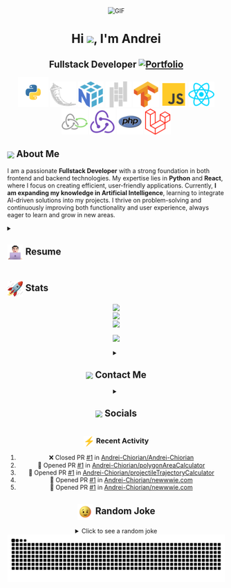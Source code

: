 <div align="center">
 <img alt="GIF" src="https://andreiwebdevelopment.es/img/logo-new.png" width="310" />
</div>

<h1 align="center">Hi <img src="https://i.gifer.com/4SHX.gif" width="28px"/>, I'm Andrei</h1>

<h2 align="center"> 
  Fullstack Developer
  <a href="https://andreiwebdevelopment.es/" target="_blank">
    <img src="https://img.shields.io/badge/AWD-Portfolio-543DE0?style=for-the-badge&logo=https://andreiwebdevelopment.es/img/logo-new.png&logoColor=white" alt="Portfolio" style="height:22px;">
  </a>
</h2>


<div align="center">
 <img alt="GIF" src="https://github.com/Andrei-Chiorian/Andrei-Chiorian/blob/7b25906d83257cfb8631794da84ace5d2a862c9d/blob/main/icons/python.svg" width="70" />
 <img alt="GIF" src="https://github.com/Andrei-Chiorian/Andrei-Chiorian/blob/56b54f10b4a44072e96a190fafb8aacc4267afd6/blob/main/icons/flask.svg" width="60" />
 <img alt="GIF" src="https://github.com/Andrei-Chiorian/Andrei-Chiorian/blob/7b25906d83257cfb8631794da84ace5d2a862c9d/blob/main/icons/numpy.svg" width="60" />
 <img alt="GIF" src="https://github.com/Andrei-Chiorian/Andrei-Chiorian/blob/56b54f10b4a44072e96a190fafb8aacc4267afd6/blob/main/icons/pandas.svg" width="60" />
 <img alt="GIF" src="https://github.com/Andrei-Chiorian/Andrei-Chiorian/blob/7b25906d83257cfb8631794da84ace5d2a862c9d/blob/main/icons/tensorflow.svg" width="60" />
 <img alt="GIF" src="https://github.com/Andrei-Chiorian/Andrei-Chiorian/blob/7b25906d83257cfb8631794da84ace5d2a862c9d/blob/main/icons/js.svg" width="60" />
 <img alt="GIF" src="https://github.com/Andrei-Chiorian/Andrei-Chiorian/blob/7b25906d83257cfb8631794da84ace5d2a862c9d/blob/main/icons/react.svg" width="60" />
 <img alt="GIF" src="https://github.com/Andrei-Chiorian/Andrei-Chiorian/blob/7b25906d83257cfb8631794da84ace5d2a862c9d/blob/main/icons/redux-saga.svg" width="60" />
 <img alt="GIF" src="https://github.com/Andrei-Chiorian/Andrei-Chiorian/blob/7b25906d83257cfb8631794da84ace5d2a862c9d/blob/main/icons/redux.svg" width="60" />
 <img alt="GIF" src="https://github.com/Andrei-Chiorian/Andrei-Chiorian/blob/11b3760716992b7e02988fc17207e17bd59f8095/blob/main/icons/php.svg" width="60" />
 <img alt="GIF" src="https://github.com/Andrei-Chiorian/Andrei-Chiorian/blob/11b3760716992b7e02988fc17207e17bd59f8095/blob/main/icons/laravel.svg" width="60" />
</div>

## <img align ='center' src="https://i.giphy.com/media/v1.Y2lkPTc5MGI3NjExdjh2dDM4bDhyYzM5NmppaHJ6dG56Mmh3bTkyanFkdWRvZ3R1cGoycSZlcD12MV9pbnRlcm5hbF9naWZfYnlfaWQmY3Q9ZQ/LOnt6uqjD9OexmQJRB/giphy.gif" width="37" /> About Me

I am a passionate **Fullstack Developer** with a strong foundation in both frontend and backend technologies. My expertise lies in **Python** and **React**, where I focus on creating efficient, user-friendly applications. Currently, **I am expanding my knowledge in Artificial Intelligence**, learning to integrate AI-driven solutions into my projects. I thrive on problem-solving and continuously improving both functionality and user experience, always eager to learn and grow in new areas.

<details>
    <summary>
       <h2> 
         <img align="center" src="https://github.com/Andrei-Chiorian/Andrei-Chiorian/blob/0db0e15ceeb4ae669e3520d0301ca8e1d4c6574b/blob/main/icons/about.png" width="37" /> 
       Resume
       </h2>
   </summary>



## <img align ='center' src="https://github.com/Andrei-Chiorian/Andrei-Chiorian/blob/2e427a5c79d477f3b1f81b3a4689ae595d018342/blob/main/icons/academics.gif" width="37" /> Academics 
<span><img src="https://img.shields.io/badge/FPII-Alfonso X El Sabio-1877F2?style=for-the-badge"></span>
<span><img src="https://img.shields.io/badge/GPA-8.39/10-EFEEE9?style=for-the-badge"></span>



## <img align ='center' src="https://github.com/Andrei-Chiorian/Andrei-Chiorian/blob/2e427a5c79d477f3b1f81b3a4689ae595d018342/blob/main/icons/experience.gif" width="37" /> Tech Experience


- **Full Stack Developer** at Sports Innovation Academy (Remote) | Apr 2023 - Oct 2024
    - Design and implementation of the database using MySQL.
    - Creation of a REST API with Python and Flask, employing the blueprint architecture and the DAO (Data Access Object) pattern for data management.
    - Development of the frontend with React.js, utilizing Redux and Redux-Saga for advanced state management and handling asynchronicity.
    - Parallel maintenance of a WordPress website, including the creation of custom PHP functions for user management.

- **Full Stack Developer** at Freelance (Remote) | Jan 2024 - Oct 2024
    - Collaborating with Eduardo Neila Calzado on the development of "Roommates," an app designed to simplify task and shopping management in shared living spaces.
    - Building the backend using Python and Flask.
    - Developing the frontend with React Native.
    - Automating processes like expense splitting, household task organization, and shopping tracking to improve roommate relationships and financial management.
    - Excited to contribute to the project from its early stages to full implementation, with the goal of making "Roommates" a valuable tool for those living in shared spaces.


  

## <img align ='center' src="https://github.com/Andrei-Chiorian/Andrei-Chiorian/blob/2e427a5c79d477f3b1f81b3a4689ae595d018342/blob/main/icons/techstack.gif" width="37" /> Tech Stack
    
#### Languages
![Python](https://img.shields.io/badge/python-3670A0?style=for-the-badge&logo=python&logoColor=ffdd54)
![Java](https://img.shields.io/badge/java-%23ED8B00.svg?style=for-the-badge&logo=java&logoColor=white)
![JavaScript](https://img.shields.io/badge/javascript-%23323330.svg?style=for-the-badge&logo=javascript&logoColor=%23F7DF1E)
![PHP](https://img.shields.io/badge/react-%2320232a.svg?style=for-the-badge&logo=php&logoColor=%2361DAFB) 
![CSS3](https://img.shields.io/badge/css3-%231572B6.svg?style=for-the-badge&logo=css3&logoColor=white) 
![HTML5](https://img.shields.io/badge/html5-%23E34F26.svg?style=for-the-badge&logo=html5&logoColor=white)    

#### Libraries/Frameworks
![MongoDB](https://img.shields.io/badge/MongoDB-%234ea94b.svg?style=for-the-badge&logo=mongodb&logoColor=white) 
![MySQL](https://img.shields.io/badge/mysql-%2300f.svg?style=for-the-badge&logo=mysql&logoColor=white) 
![Bootstrap](https://img.shields.io/badge/bootstrap-%23563D7C.svg?style=for-the-badge&logo=bootstrap&logoColor=white)
![TailwindCSS](https://img.shields.io/badge/tailwindcss-%2338B2AC.svg?style=for-the-badge&logo=tailwind-css&logoColor=white)  
![React](https://img.shields.io/badge/react-%2320232a.svg?style=for-the-badge&logo=react&logoColor=%2361DAFB)
![Flask](https://img.shields.io/badge/react-%2320232a.svg?style=for-the-badge&logo=flask&logoColor=%2361DAFB)
![Tensorflow](https://img.shields.io/badge/tensorflow-%23563D7C.svg?style=for-the-badge&logo=tensorflow&logoColor=%2361DAFB)
![Numpy](https://img.shields.io/badge/numpy-%234ea94b.svg?style=for-the-badge&logo=numpy&logoColor=%2361DAFB)
![Pandas](https://img.shields.io/badge/pandas-%2320232a.svg?style=for-the-badge&logo=pandas&logoColor=%2361DAFB)

#### Deployment
![AWS](https://img.shields.io/badge/AWS-%23FF9900.svg?style=for-the-badge&logo=amazonwebservices&logoColor=white) 
![Netlify](https://img.shields.io/badge/netlify-%23000000.svg?style=for-the-badge&logo=netlify&logoColor=#00C7B7) 
![Heroku](https://img.shields.io/badge/heroku-%23430098.svg?style=for-the-badge&logo=heroku&logoColor=white) 
![Vercel](https://img.shields.io/badge/vercel-%23000000.svg?style=for-the-badge&logo=vercel&logoColor=white)

 #### Tools
![Arduino](https://img.shields.io/badge/-Arduino-00979D?style=for-the-badge&logo=Arduino&logoColor=white)
![VSCode](https://img.shields.io/badge/vscode-%23ED8B00.svg?style=for-the-badge&logo=vscode&logoColor=white)
![PyCharm](https://img.shields.io/badge/pycharm-%231572B6.svg?style=for-the-badge&logo=pycharm&logoColor=white)
![Figma](https://img.shields.io/badge/figma-%23F24E1E.svg?style=for-the-badge&logo=figma&logoColor=white)   


</details>
 
## <img align ='center' src="https://github.com/Andrei-Chiorian/Andrei-Chiorian/blob/2e427a5c79d477f3b1f81b3a4689ae595d018342/blob/main/icons/stats.gif" width="37" /> Stats
<div align="center">

![](https://github-readme-stats.vercel.app/api?username=Andrei-Chiorian&theme=tokyonight&hide_border=false&include_all_commits=true&count_private=true)<br/>
![](https://github-readme-streak-stats.herokuapp.com/?user=Andrei-Chiorian&theme=tokyonight&hide_border=false)<br/>
![](https://github-readme-stats.vercel.app/api/top-langs/?username=Andrei-Chiorian&theme=tokyonight&hide_border=false&include_all_commits=true&count_private=false&layout=compact)
<br/>

![](https://github-readme-activity-graph.vercel.app/graph?username=Andrei-Chiorian&theme=tokyo-night)
   


<details>
<summary><h2> <img align="center" src="https://github.com/Andrei-Chiorian/Andrei-Chiorian/blob/main/icons/Contact.gif" width="37"/> Contact Me</h2></summary>
<p>
    <i>You can reach out to me via</i>
    <a href="mailto:[your-email]">
    <img align="center" src="https://github.com/Andrei-Chiorian/Andrei-Chiorian/blob/main/icons/Gmail.gif" width="100"/>
    </a>
</p>
</details>

<details>
  <summary><h2> <img align ='center' src='https://i.giphy.com/media/v1.Y2lkPTc5MGI3NjExaGtqdDdwN2oyNWJ4czlncHBkamJxaHcxYmVmcXY3a3I3MjRmYjBrbCZlcD12MV9pbnRlcm5hbF9naWZfYnlfaWQmY3Q9ZQ/kmUvauX8TMWg0OsqKW/giphy.gif' width ='37' /> Socials</h2></summary>

<div style="display: flex; flex-direction: column; justify-content: center; align-items: center; ">
  <a href="https://github.com/ParthJohri">
    <img align="center" src="https://github.com/Andrei-Chiorian/Andrei-Chiorian/blob/readME/icons/Github.gif" width="70"/>
  </a>
  <a href="https://linkedin.com/in/parthjohri07">
    <img align="center" src="https://github.com/ParthJohri/ParthJohri/blob/readME/icons/Linkedin.gif" width="70"/>
  </a>
  <a href="https://www.quora.com/profile/Parth-Johri-6">
    <img align="center" src="https://github.com/ParthJohri/ParthJohri/blob/readME/icons/Quora.gif" width="70"/>
  </a>
</div>

  
</details>

### <img align="center" src="https://github.com/Andrei-Chiorian/Andrei-Chiorian/blob/016aaec567e41f2fa9ca260f9fed63d2a6c8a3ad/blob/main/icons/activity.gif"  width="25"/> Recent Activity

<!--START_SECTION:activity-->
1. ❌ Closed PR [#1](https://github.com/Andrei-Chiorian/Andrei-Chiorian/pull/1) in [Andrei-Chiorian/Andrei-Chiorian](https://github.com/Andrei-Chiorian/Andrei-Chiorian)
2. 💪 Opened PR [#1](https://github.com/Andrei-Chiorian/Andrei-Chiorian/pull/1) in [Andrei-Chiorian/polygonAreaCalculator](https://github.com/ParthJohri/ParthJohri)
3. 💪 Opened PR [#1](https://github.com/Andrei-Chiorian/Andrei-Chiorian/pull/1) in [Andrei-Chiorian/projectileTrajectoryCalculator](https://github.com/newwwie/newwwie.com)
4. 💪 Opened PR [#1](https://github.com/newwwie/newwwie.com/pull/128) in [Andrei-Chiorian/newwwie.com](https://github.com/newwwie/newwwie.com)
5. 💪 Opened PR [#1](https://github.com/newwwie/newwwie.com/issues/126#issuecomment-2242632304) in [Andrei-Chiorian/newwwie.com](https://github.com/newwwie/newwwie.com)
<!--END_SECTION:activity-->


## <img align ='center' src='https://github.com/Andrei-Chiorian/Andrei-Chiorian/blob/785c78033a3d7e1181485a4ec7a0aad6ccbfb1cf/blob/main/icons/joke.gif' width ='37' /> Random Joke 

<details>
  <summary>Click to see a random joke</summary>
  <div align="center">
   
  ![Jokes Card](https://readme-jokes.vercel.app/api?theme=halloween)
  
  </div>
</details>

<div align="center">
  <picture>
    <source media="(prefers-color-scheme: dark)" srcset="https://github.com/ParthJohri/ParthJohri/blob/output/github-contribution-grid-snake-dark.svg">
    <source media="(prefers-color-scheme: light)" srcset="https://github.com/ParthJohri/ParthJohri/blob/output/github-contribution-grid-snake.svg">
    <img alt="github contribution grid snake animation" src="https://github.com/ParthJohri/ParthJohri/blob/output/github-contribution-grid-snake.svg">
  </picture>
</div>